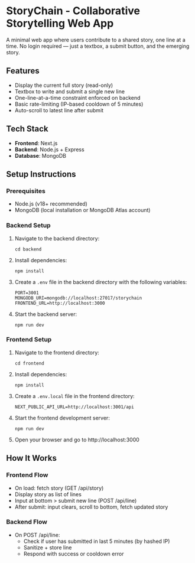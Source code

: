 # StoryChain - Collaborative Storytelling Web App

A minimal web app where users contribute to a shared story, one line at a time. No login required — just a textbox, a submit button, and the emerging story.

## Features

- Display the current full story (read-only)
- Textbox to write and submit a single new line
- One-line-at-a-time constraint enforced on backend
- Basic rate-limiting (IP-based cooldown of 5 minutes)
- Auto-scroll to latest line after submit

## Tech Stack

- **Frontend**: Next.js
- **Backend**: Node.js + Express
- **Database**: MongoDB

## Setup Instructions

### Prerequisites

- Node.js (v18+ recommended)
- MongoDB (local installation or MongoDB Atlas account)

### Backend Setup

1. Navigate to the backend directory:
   ```
   cd backend
   ```

2. Install dependencies:
   ```
   npm install
   ```

3. Create a `.env` file in the backend directory with the following variables:
   ```
   PORT=3001
   MONGODB_URI=mongodb://localhost:27017/storychain
   FRONTEND_URL=http://localhost:3000
   ```

4. Start the backend server:
   ```
   npm run dev
   ```

### Frontend Setup

1. Navigate to the frontend directory:
   ```
   cd frontend
   ```

2. Install dependencies:
   ```
   npm install
   ```

3. Create a `.env.local` file in the frontend directory:
   ```
   NEXT_PUBLIC_API_URL=http://localhost:3001/api
   ```

4. Start the frontend development server:
   ```
   npm run dev
   ```

5. Open your browser and go to http://localhost:3000

## How It Works

### Frontend Flow
- On load: fetch story (GET /api/story)
- Display story as list of lines
- Input at bottom > submit new line (POST /api/line)
- After submit: input clears, scroll to bottom, fetch updated story

### Backend Flow
- On POST /api/line:
  - Check if user has submitted in last 5 minutes (by hashed IP)
  - Sanitize + store line
  - Respond with success or cooldown error 